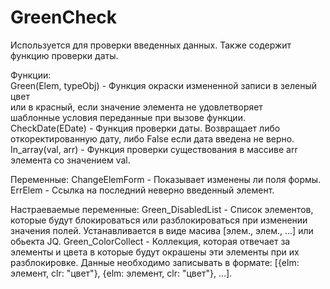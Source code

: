 # GreenCheck

 Используется для проверки введенных данных. Также содержит функцию проверки даты.

 Функции:<br>
  Green(Elem, typeObj) - Функция окраски измененной записи в зеленый цвет<br>
                         или в красный, если значение элемента не удовлетворяет<br>
                         шаблонные условия переданные при вызове функции.<br>
  CheckDate(EDate)     - Функция проверки даты. Возвращает либо откоректированную дату,
                         либо False если дата введена не верно.
  In_array(val, arr)   - Функция проверки существования в массиве arr элемента со значением val.

 Переменные:
  ChangeElemForm       - Показывает изменены ли поля формы.
  ErrElem              - Ссылка на последний неверно введенный элемент.

 Настраеваемые переменные:
  Green_DisabledList   - Список элементов, которые будут блокироваться или разблокироваться
                         при изменении значения полей. Устанавливается в виде масива
                         [элем., элем., ...] или обьекта JQ.
  Green_ColorCollect   - Коллекция, которая отвечает за элементы и цвета в которые будут окрашены
                         эти элементы при их разблокировке. Данные необходимо записывать в формате:
                         [{elm: элемент, clr: "цвет"}, {elm: элемент, clr: "цвет"}, ...].
